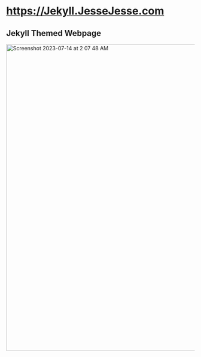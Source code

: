 # https://Jekyll.JesseJesse.com
## Jekyll Themed Webpage
<img width="819" alt="Screenshot 2023-07-14 at 2 07 48 AM" src="https://github.com/sudo-self/Jekyll-Template/assets/119916323/f60cb31e-8213-4777-932c-b61f424f351b">
